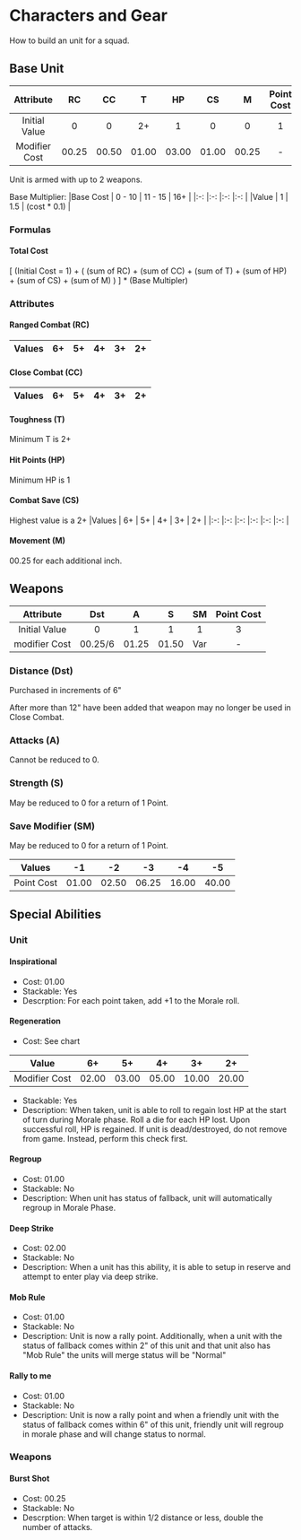 # Characters and Gear
How to build an unit for a squad.

## Base Unit
|Attribute    | RC  | CC  | T   | HP  | CS  | M   | Point Cost |
|:-:          |:-:  |:-:  |:-:  |:-:  |:-:  |:-:  | :-:        |
|Initial Value| 0   | 0   | 2+  | 1   | 0   | 0   | 1          |
|Modifier Cost|00.25|00.50|01.00|03.00|01.00|00.25| -          |

Unit is armed with up to 2 weapons.

Base Multiplier:
|Base Cost    | 0 - 10 | 11 - 15 | 16+ |
|:-:          |:-:     |:-:      |:-:  |
|Value        | 1      | 1.5     | (cost * 0.1) |

### Formulas
#### Total Cost
[ (Initial Cost = 1) + ( (sum of RC) + (sum of CC) + (sum of T) + (sum of HP) + (sum of CS) + (sum of M) ) ] * (Base Multipler)

### Attributes
#### Ranged Combat (RC)
|Values     | 6+  | 5+  | 4+  | 3+  | 2+  |
|:-:        |:-:  |:-:  |:-:  |:-:  |:-:  |

#### Close Combat (CC)
|Values     | 6+  | 5+  | 4+  | 3+  | 2+  |
|:-:        |:-:  |:-:  |:-:  |:-:  |:-:  |

#### Toughness (T)
Minimum T is 2+

#### Hit Points (HP)
Minimum HP is 1

#### Combat Save (CS)
Highest value is a 2+
|Values     | 6+  | 5+  | 4+  | 3+  | 2+  |
|:-:        |:-:  |:-:  |:-:  |:-:  |:-:  |

#### Movement (M)
00.25 for each additional inch.

## Weapons
|Attribute     | Dst | A   | S   | SM  | Point Cost |
|:-:           |:-:  |:-:  |:-:  |:-:  |:-:         |
|Initial Value | 0   | 1   | 1   | 1   | 3          |
|modifier Cost |00.25/6|01.25|01.50|Var| -          |

### Distance (Dst)
Purchased in increments of 6"

After more than 12" have been added that weapon may no longer be used in Close Combat.

### Attacks (A)
Cannot be reduced to 0.

### Strength (S)
May be reduced to 0 for a return of 1 Point.

### Save Modifier (SM)
May be reduced to 0 for a return of 1 Point.

|Values     | -1  | -2  | -3  | -4  | -5  |
|:-:        |:-:  |:-:  |:-:  |:-:  |:-:  |
|Point Cost |01.00|02.50|06.25|16.00|40.00|           

## Special Abilities
### Unit
#### Inspirational
* Cost: 01.00
* Stackable: Yes
* Descrption: For each point taken, add +1 to the Morale roll.

#### Regeneration
* Cost: See chart

|Value         | 6+  | 5+  | 4+  | 3+  | 2+  |
|:-:           |:-:  |:-:  |:-:  |:-:  |:-:  |
|Modifier Cost |02.00|03.00|05.00|10.00|20.00|
* Stackable: Yes
* Description: When taken, unit is able to roll to regain lost HP at the start of turn during Morale phase. Roll a die for each HP lost. Upon successful roll, HP is regained. If unit is dead/destroyed, do not remove from game. Instead, perform this check first. 

#### Regroup
* Cost: 01.00
* Stackable: No
* Description: When unit has status of fallback, unit will automatically regroup in Morale Phase.

#### Deep Strike
* Cost: 02.00
* Stackable: No
* Description: When a unit has this ability, it is able to setup in reserve and attempt to enter play via deep strike.

#### Mob Rule
* Cost: 01.00
* Stackable: No
* Description: Unit is now a rally point. Additionally, when a unit with the status of fallback comes within 2" of this unit and that unit also has "Mob Rule" the units will merge status will be "Normal"

#### Rally to me
* Cost: 01.00
* Stackable: No
* Description: Unit is now a rally point and when a friendly unit with the status of fallback comes within 6" of this unit, friendly unit will regroup in morale phase and will change status to normal.

### Weapons
#### Burst Shot
* Cost: 00.25
* Stackable: No
* Descrption: When target is within 1/2 distance or less, double the number of attacks.
